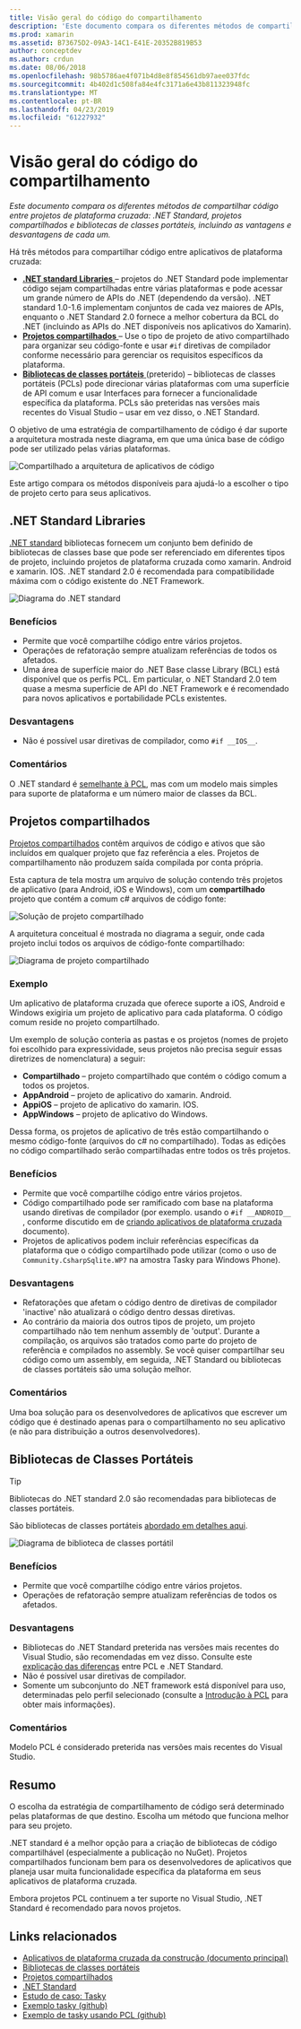 ```yaml
---
title: Visão geral do código do compartilhamento
description: 'Este documento compara os diferentes métodos de compartilhar código entre projetos de plataforma cruzada: Compartilhado projetos, bibliotecas de classes portáteis e .NET Standard, incluindo as vantagens e desvantagens de cada um.'
ms.prod: xamarin
ms.assetid: B73675D2-09A3-14C1-E41E-20352B819B53
author: conceptdev
ms.author: crdun
ms.date: 08/06/2018
ms.openlocfilehash: 98b5786ae4f071b4d8e8f854561db97aee037fdc
ms.sourcegitcommit: 4b402d1c508fa84e4fc3171a6e43b811323948fc
ms.translationtype: MT
ms.contentlocale: pt-BR
ms.lasthandoff: 04/23/2019
ms.locfileid: "61227932"
---
```

# <a name="sharing-code-overview"></a>Visão geral do código do compartilhamento

_Este documento compara os diferentes métodos de compartilhar código entre projetos de plataforma cruzada: .NET Standard, projetos compartilhados e bibliotecas de classes portáteis, incluindo as vantagens e desvantagens de cada um._

Há três métodos para compartilhar código entre aplicativos de plataforma cruzada:

- [**.NET standard Libraries** ](#Net_Standard) – projetos do .NET Standard pode implementar código sejam compartilhadas entre várias plataformas e pode acessar um grande número de APIs do .NET (dependendo da versão). .NET standard 1.0-1.6 implementam conjuntos de cada vez maiores de APIs, enquanto o .NET Standard 2.0 fornece a melhor cobertura da BCL do .NET (incluindo as APIs do .NET disponíveis nos aplicativos do Xamarin).
- [**Projetos compartilhados** ](#Shared_Projects) – Use o tipo de projeto de ativo compartilhado para organizar seu código-fonte e usar `#if` diretivas de compilador conforme necessário para gerenciar os requisitos específicos da plataforma.
- [**Bibliotecas de classes portáteis** ](#Portable_Class_Libraries) (preterido) – bibliotecas de classes portáteis (PCLs) pode direcionar várias plataformas com uma superfície de API comum e usar Interfaces para fornecer a funcionalidade específica da plataforma. PCLs são preteridas nas versões mais recentes do Visual Studio &ndash; usar em vez disso, o .NET Standard.

O objetivo de uma estratégia de compartilhamento de código é dar suporte a arquitetura mostrada neste diagrama, em que uma única base de código pode ser utilizado pelas várias plataformas.

 ![Compartilhado a arquitetura de aplicativos de código](code-sharing-images/conceptualarchitecture.png "compartilhado a arquitetura de aplicativos de código")

Este artigo compara os métodos disponíveis para ajudá-lo a escolher o tipo de projeto certo para seus aplicativos.

<a name="Net_Standard" />

## <a name="net-standard-libraries"></a>.NET Standard Libraries

[.NET standard](~/cross-platform/app-fundamentals/net-standard.md) bibliotecas fornecem um conjunto bem definido de bibliotecas de classes base que pode ser referenciado em diferentes tipos de projeto, incluindo projetos de plataforma cruzada como xamarin. Android e xamarin. IOS. .NET standard 2.0 é recomendada para compatibilidade máxima com o código existente do .NET Framework.

![Diagrama do .NET standard](code-sharing-images/netstandard.png "diagrama .NET Standard")

### <a name="benefits"></a>Benefícios

- Permite que você compartilhe código entre vários projetos.
- Operações de refatoração sempre atualizam referências de todos os afetados.
- Uma área de superfície maior do .NET Base classe Library (BCL) está disponível que os perfis PCL. Em particular, o .NET Standard 2.0 tem quase a mesma superfície de API do .NET Framework e é recomendado para novos aplicativos e portabilidade PCLs existentes.

### <a name="disadvantages"></a>Desvantagens

- Não é possível usar diretivas de compilador, como `#if __IOS__`.

### <a name="remarks"></a>Comentários

O .NET standard é [semelhante à PCL](https://docs.microsoft.com/dotnet/standard/net-standard#comparison-to-portable-class-libraries), mas com um modelo mais simples para suporte de plataforma e um número maior de classes da BCL.

<a name="Shared_Projects" />

## <a name="shared-projects"></a>Projetos compartilhados

[Projetos compartilhados](~/cross-platform/app-fundamentals/shared-projects.md) contêm arquivos de código e ativos que são incluídos em qualquer projeto que faz referência a eles. Projetos de compartilhamento não produzem saída compilada por conta própria.

Esta captura de tela mostra um arquivo de solução contendo três projetos de aplicativo (para Android, iOS e Windows), com um **compartilhado** projeto que contém a comum c# arquivos de código fonte:

![Solução de projeto compartilhado](code-sharing-images/sharedsolution.png "solução de projeto compartilhado")

A arquitetura conceitual é mostrada no diagrama a seguir, onde cada projeto inclui todos os arquivos de código-fonte compartilhado:

![Diagrama de projeto compartilhado](code-sharing-images/sharedassetproject.png "diagrama de projeto compartilhado")

### <a name="example"></a>Exemplo

Um aplicativo de plataforma cruzada que oferece suporte a iOS, Android e Windows exigiria um projeto de aplicativo para cada plataforma. O código comum reside no projeto compartilhado.

Um exemplo de solução conteria as pastas e os projetos (nomes de projeto foi escolhido para expressividade, seus projetos não precisa seguir essas diretrizes de nomenclatura) a seguir:

- **Compartilhado** – projeto compartilhado que contém o código comum a todos os projetos.
- **AppAndroid** – projeto de aplicativo do xamarin. Android.
- **AppiOS** – projeto de aplicativo do xamarin. IOS.
- **AppWindows** – projeto de aplicativo do Windows.

Dessa forma, os projetos de aplicativo de três estão compartilhando o mesmo código-fonte (arquivos do c# no compartilhado). Todas as edições no código compartilhado serão compartilhadas entre todos os três projetos.

### <a name="benefits"></a>Benefícios

- Permite que você compartilhe código entre vários projetos.
- Código compartilhado pode ser ramificado com base na plataforma usando diretivas de compilador (por exemplo. usando o `#if __ANDROID__` , conforme discutido em de [criando aplicativos de plataforma cruzada](~/cross-platform/app-fundamentals/building-cross-platform-applications/index.md) documento).
- Projetos de aplicativos podem incluir referências específicas da plataforma que o código compartilhado pode utilizar (como o uso de `Community.CsharpSqlite.WP7` na amostra Tasky para Windows Phone).

### <a name="disadvantages"></a>Desvantagens

- Refatorações que afetam o código dentro de diretivas de compilador 'inactive' não atualizará o código dentro dessas diretivas.
- Ao contrário da maioria dos outros tipos de projeto, um projeto compartilhado não tem nenhum assembly de 'output'. Durante a compilação, os arquivos são tratados como parte do projeto de referência e compilados no assembly. Se você quiser compartilhar seu código como um assembly, em seguida, .NET Standard ou bibliotecas de classes portáteis são uma solução melhor.

<a name="Shared_Remarks" />

### <a name="remarks"></a>Comentários

Uma boa solução para os desenvolvedores de aplicativos que escrever um código que é destinado apenas para o compartilhamento no seu aplicativo (e não para distribuição a outros desenvolvedores).

<a name="Portable_Class_Libraries" />

## <a name="portable-class-libraries"></a>Bibliotecas de Classes Portáteis

> [!TIP]
> Bibliotecas do .NET standard 2.0 são recomendadas para bibliotecas de classes portáteis.

São bibliotecas de classes portáteis [abordado em detalhes aqui](~/cross-platform/app-fundamentals/pcl.md).

![Diagrama de biblioteca de classes portátil](code-sharing-images/portableclasslibrary.png "diagrama da biblioteca de classes portátil")

### <a name="benefits"></a>Benefícios

- Permite que você compartilhe código entre vários projetos.
- Operações de refatoração sempre atualizam referências de todos os afetados.

### <a name="disadvantages"></a>Desvantagens

- Bibliotecas do .NET Standard preterida nas versões mais recentes do Visual Studio, são recomendadas em vez disso. Consulte este [explicação das diferenças](https://docs.microsoft.com/dotnet/standard/net-standard#comparison-to-portable-class-libraries) entre PCL e .NET Standard.
- Não é possível usar diretivas de compilador.
- Somente um subconjunto do .NET framework está disponível para uso, determinadas pelo perfil selecionado (consulte a [Introdução à PCL](~/cross-platform/app-fundamentals/pcl.md) para obter mais informações).

### <a name="remarks"></a>Comentários

Modelo PCL é considerado preterida nas versões mais recentes do Visual Studio.

## <a name="summary"></a>Resumo

O escolha da estratégia de compartilhamento de código será determinado pelas plataformas de que destino. Escolha um método que funciona melhor para seu projeto.

.NET standard é a melhor opção para a criação de bibliotecas de código compartilhável (especialmente a publicação no NuGet). Projetos compartilhados funcionam bem para os desenvolvedores de aplicativos que planeja usar muita funcionalidade específica da plataforma em seus aplicativos de plataforma cruzada.

Embora projetos PCL continuem a ter suporte no Visual Studio, .NET Standard é recomendado para novos projetos.

## <a name="related-links"></a>Links relacionados

- [Aplicativos de plataforma cruzada da construção (documento principal)](~/cross-platform/app-fundamentals/building-cross-platform-applications/index.md)
- [Bibliotecas de classes portáteis](~/cross-platform/app-fundamentals/pcl.md)
- [Projetos compartilhados](~/cross-platform/app-fundamentals/shared-projects.md)
- [.NET Standard](~/cross-platform/app-fundamentals/net-standard.md)
- [Estudo de caso: Tasky](~/cross-platform/app-fundamentals/building-cross-platform-applications/case-study-tasky.md)
- [Exemplo tasky (github)](https://github.com/xamarin/mobile-samples/tree/master/Tasky)
- [Exemplo de tasky usando PCL (github)](https://github.com/xamarin/mobile-samples/tree/master/TaskyPortable)

